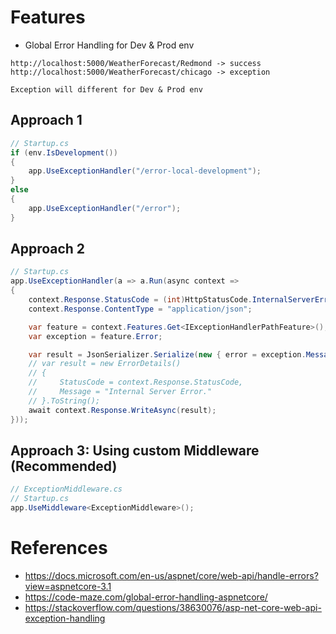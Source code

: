 # Features
- Global Error Handling for Dev & Prod env

```
http://localhost:5000/WeatherForecast/Redmond -> success
http://localhost:5000/WeatherForecast/chicago -> exception

Exception will different for Dev & Prod env
```

## Approach 1

```cs
// Startup.cs
if (env.IsDevelopment())
{
    app.UseExceptionHandler("/error-local-development");
}
else
{
    app.UseExceptionHandler("/error");
}
```

## Approach 2

```cs
// Startup.cs
app.UseExceptionHandler(a => a.Run(async context =>
{
    context.Response.StatusCode = (int)HttpStatusCode.InternalServerError;
    context.Response.ContentType = "application/json";

    var feature = context.Features.Get<IExceptionHandlerPathFeature>();
    var exception = feature.Error;

    var result = JsonSerializer.Serialize(new { error = exception.Message });
    // var result = new ErrorDetails()
    // {
    //     StatusCode = context.Response.StatusCode,
    //     Message = "Internal Server Error."
    // }.ToString();
    await context.Response.WriteAsync(result);
}));
```

## Approach 3: Using custom Middleware (Recommended)

```cs
// ExceptionMiddleware.cs
// Startup.cs
app.UseMiddleware<ExceptionMiddleware>();
```

# References
- https://docs.microsoft.com/en-us/aspnet/core/web-api/handle-errors?view=aspnetcore-3.1
- https://code-maze.com/global-error-handling-aspnetcore/
- https://stackoverflow.com/questions/38630076/asp-net-core-web-api-exception-handling